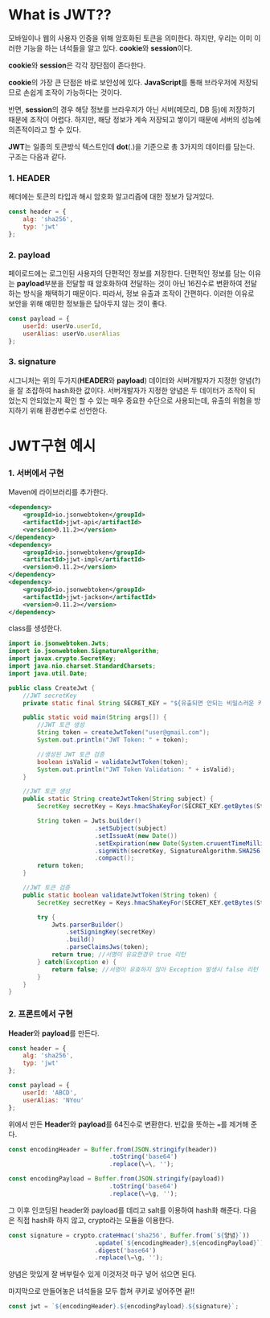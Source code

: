 # What is JWT??
모바일이나 웹의 사용자 인증을 위해 암호화된 토큰을 의미한다.
하지만, 우리는 이미 이러한 기능을 하는 녀석들을 알고 있다.
**cookie**와 **session**이다.

**cookie**와 **session**은 각각 장단점이 존다한다.

**cookie**의 가장 큰 단점은 바로 보안성에 있다.
**JavaScript**를 통해 브라우저에 저장되므로 손쉽게 조작이 가능하다는 것이다.

반면, **session**의 경우 해당 정보를 브라우저가 아닌 서버(메모리, DB 등)에 저장하기 때문에 조작이 어렵다.
하지만, 해당 정보가 계속 저장되고 쌓이기 때문에 서버의 성능에 의존적이라고 할 수 있다.

**JWT**는 일종의 토큰방식 텍스트인데 **dot**(.)을 기준으로 총 3가지의 데이터를 담는다.
구조는 다음과 같다.

### 1. HEADER
헤더에는 토큰의 타입과 해시 암호화 알고리즘에 대한 정보가 담겨있다.
```JavaScript
const header = {
	alg: 'sha256',
	typ: 'jwt'
};
```

### 2. payload
페이로드에는 로그인된 사용자의 단편적인 정보를 저장한다.
단편적인 정보를 담는 이유는 **payload**부분을 전달할 때 암호화하여 전달하는 것이 아닌 16진수로 변환하여 전달하는 방식을 채택하기 때문이다. 따라서, 정보 유출과 조작이 간편하다.
이러한 이유로 보안을 위해 예민한 정보들은 담아두지 않는 것이 좋다.
```JavaScript
const payload = {
	userId: userVo.userId,
	userAlias: userVo.userAlias
};
```

### 3. signature
시그니처는 위의 두가지(**HEADER**와 **payload**) 데이터와 서버개발자가 지정한 양념(?)을 잘 조잡하여 hash화한 값이다.
서버개발자가 지정한 양념은 두 데이터가 조작이 되었는지 안되었는지 확인 할 수 있는 매우 중요한 수단으로 사용되는데, 유출의 위험을 방지하기 위해 환경변수로 선언한다.

# JWT구현 예시
### 1. 서버에서 구현
Maven에 라이브러리를 추가한다.
```xml
<dependency>
	<groupId>io.jsonwebtoken</groupId>
	<artifactId>jjwt-api</artifactId>
	<version>0.11.2></version>
</dependency>
<dependency>
	<groupId>io.jsonwebtoken</groupId>
	<artifactId>jjwt-impl</artifactId>
	<version>0.11.2></version>
</dependency>
<dependency>
	<groupId>io.jsonwebtoken</groupId>
	<artifactId>jjwt-jackson</artifactId>
	<version>0.11.2></version>
</dependency>
```

class를 생성한다.
```Java
import io.jsonwebtoken.Jwts;
import io.jsonwebtoken.SignatureAlgorithm;
import javax.crypto.SecretKey;
import java.nio.charset.StandardCharsets;
import java.util.Date;

public class CreateJwt {
	//JWT secretKey
	private static final String SECRET_KEY = "${유출되면 안되는 비밀스러운 키!!!!}";

	public static void main(String args[]) {
		//JWT 토큰 생성
		String token = createJwtToken("user@gmail.com");
		System.out.println("JWT Token: " + token);

		//생성된 JWT 토큰 검증
		boolean isValid = validateJwtToken(token);
		System.out.println("JWT Token Validation: " + isValid);
	}

	//JWT 토큰 생성
	public static String createJwtToken(String subject) {
		SecretKey secretKey = Keys.hmacShaKeyFor(SECRET_KEY.getBytes(StandardCharsets.UTF_8));

		String token = Jwts.builder()
						.setSubject(subject)
						.setIssueAt(new Date())
						.setExpiration(new Date(System.cruuentTimeMillis() + 3600000)) //1시간
						.signWith(secretKey, SignatureAlgorithm.SHA256)
						.compact();
		return token;
	}

	//JWT 토큰 검증
	public static boolean validateJwtToken(String token) {
		SecretKey secretKey = Keys.hmacShaKeyFor(SECRET_KEY.getBytes(StandardCharsets.UTF_8));

		try {
			Jwts.parserBuilder()
				.setSigningKey(secretKey)
				.build()
				.parseClaimsJws(token);
			return true; //서명이 유요한경우 true 리턴
		} catch(Exception e) {
			return false; //서명이 유효하지 않아 Exception 발생시 false 리턴
		}
	}
}
```

### 2. 프론트에서 구현
**Header**와 **payload**를 만든다.
```JavaScript
const header = {
	alg: 'sha256',
	typ: 'jwt'
};

const payload = {
	userId: 'ABCD',
	userAlias: 'NYou'
};
```

위에서 만든 **Header**와 **payload**를 64진수로 변환한다.
빈값을 뜻하는 `=`를 제거해 준다.

```JavaScript
const encodingHeader = Buffer.from(JSON.stringify(header))
							.toString('base64')
							.replace(\=\, '');

const encodingPayload = Buffer.from(JSON.stringify(payload))
							.toString('base64')
							.replace(\=\g, '');
```

그 이후 인코딩된 header와 payload를 데리고 salt를 이용하여 hash화 해준다.
다음은 직접 hash화 하지 않고, crypto라는 모듈을 이용한다.

```JavaScript
const signature = crypto.crateHmac('sha256', Buffer.from(`${양념}`))
						.update(`${encodingHeader},${encodingPayload}`)
						.digest('base64')
						.replace(\=\g, '');
```

양념은 맛있게 잘 버부릴수 있게 이것저것 마구 넣어 섞으면 된다.

마지막으로 만들어놓은 녀석들을 모두 합쳐 쿠키로 넣어주면 끝!!

```JavaScript
const jwt = `${encodingHeader}.${encodingPayload}.${signature}`;
```